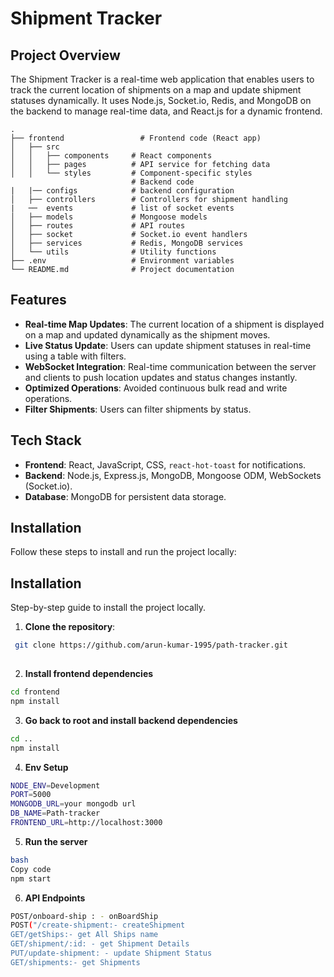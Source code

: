 # Shipment Tracker

## Project Overview
The Shipment Tracker is a real-time web application that enables users to track the current location of shipments on a map and update shipment statuses dynamically. It uses Node.js, Socket.io, Redis, and MongoDB on the backend to manage real-time data, and React.js for a dynamic frontend.
```
.
├── frontend                 # Frontend code (React app)
│   ├── src
│   │   ├── components     # React components
│   │   ├── pages          # API service for fetching data
│   │   └── styles         # Component-specific styles
                           # Backend code
|   |── configs            # backend configuration
│   ├── controllers        # Controllers for shipment handling
|   ──  events             # list of socket events
│   ├── models             # Mongoose models
│   ├── routes             # API routes
│   ├── socket             # Socket.io event handlers
│   ├── services           # Redis, MongoDB services
│   └── utils              # Utility functions
├── .env                   # Environment variables
└── README.md              # Project documentation
```


## Features
- **Real-time Map Updates**: The current location of a shipment is displayed on a map and updated dynamically as the shipment moves.
- **Live Status Update**: Users can update shipment statuses in real-time using a table with filters.
- **WebSocket Integration**: Real-time communication between the server and clients to push location updates and status changes instantly.
- **Optimized Operations**: Avoided continuous bulk read and write operations.
- **Filter Shipments**: Users can filter shipments by status.

## Tech Stack
- **Frontend**: React, JavaScript, CSS, `react-hot-toast` for notifications.
- **Backend**: Node.js, Express.js, MongoDB, Mongoose ODM, WebSockets (Socket.io).
- **Database**: MongoDB for persistent data storage.

## Installation
Follow these steps to install and run the project locally:

## Installation
 
 Step-by-step guide to install the project locally.

1. **Clone the repository**:
```bash
 git clone https://github.com/arun-kumar-1995/path-tracker.git
  
```
2. **Install frontend dependencies**
```bash
cd frontend
npm install
```

3. **Go back to root and install backend dependencies**
```bash
cd ..
npm install
```
4. **Env Setup**
```bash
NODE_ENV=Development
PORT=5000
MONGODB_URL=your mongodb url
DB_NAME=Path-tracker
FRONTEND_URL=http://localhost:3000
```
5. **Run the server**
```bash
bash
Copy code
npm start
```

6. **API Endpoints**
```bash
POST/onboard-ship : - onBoardShip 
POST("/create-shipment:- createShipment
GET/getShips:- get All Ships name
GET/shipment/:id: - get Shipment Details
PUT/update-shipment: - update Shipment Status
GET/shipments:- get Shipments

```   
